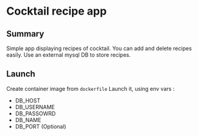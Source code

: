 # Cocktail recipe app

## Summary
Simple app displaying recipes of cocktail. You can add and delete recipes easily.
Use an external mysql DB to store recipes.

## Launch
Create container image from `dockerfile`
Launch it, using env vars :
- DB_HOST
- DB_USERNAME
- DB_PASSOWRD
- DB_NAME 
- DB_PORT (Optional)